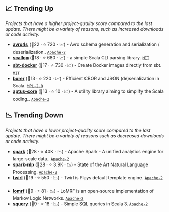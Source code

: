 ## 📈 Trending Up

_Projects that have a higher project-quality score compared to the last update. There might be a variety of reasons, such as increased downloads or code activity._

- <b><a href="https://github.com/sksamuel/avro4s">avro4s</a></b> (🥇22 ·  ⭐ 720 · 📈) - Avro schema generation and serialization / deserialization.. <code><a href="http://bit.ly/3nYMfla">Apache-2</a></code> <code><img src="https://scalac.io/wp-content/uploads/2021/02/image-125-1.svg" style="display:inline;" width="13" height="13"></code>
- <b><a href="https://github.com/scallop/scallop">scallop</a></b> (🥇18 ·  ⭐ 680 · 📈) - a simple Scala CLI parsing library. <code><a href="http://bit.ly/34MBwT8">MIT</a></code> <code><img src="https://scalac.io/wp-content/uploads/2021/02/image-125-1.svg" style="display:inline;" width="13" height="13"></code> <code><img src="https://www.scala-js.org/assets/img/scala-js-logo.svg" style="display:inline;" width="13" height="13"></code>
- <b><a href="https://github.com/marcus-drake/sbt-docker">sbt-docker</a></b> (🥉17 ·  ⭐ 730 · 📈) - Create Docker images directly from sbt. <code><a href="http://bit.ly/34MBwT8">MIT</a></code>
- <b><a href="https://github.com/sirthias/borer">borer</a></b> (🥉13 ·  ⭐ 220 · 📈) - Efficient CBOR and JSON (de)serialization in Scala. <code><a href="http://bit.ly/3postzC">MPL-2.0</a></code> <code><img src="https://scalac.io/wp-content/uploads/2021/02/image-125-1.svg" style="display:inline;" width="13" height="13"></code> <code><img src="https://www.scala-js.org/assets/img/scala-js-logo.svg" style="display:inline;" width="13" height="13"></code>
- <b><a href="https://github.com/aptusproject/aptus-core">aptus-core</a></b> (🥈13 ·  ⭐ 10 · 📈) - A utility library aiming to simplify the Scala coding.. <code><a href="http://bit.ly/3nYMfla">Apache-2</a></code> <code><img src="https://scalac.io/wp-content/uploads/2021/02/image-125-1.svg" style="display:inline;" width="13" height="13"></code>

## 📉 Trending Down

_Projects that have a lower project-quality score compared to the last update. There might be a variety of reasons such as decreased downloads or code activity._

- <b><a href="https://github.com/apache/spark">spark</a></b> (🥇28 ·  ⭐ 40K · 📉) - Apache Spark - A unified analytics engine for large-scale data.. <code><a href="http://bit.ly/3nYMfla">Apache-2</a></code>
- <b><a href="https://github.com/JohnSnowLabs/spark-nlp">spark-nlp</a></b> (🥇28 ·  ⭐ 3.9K · 📉) - State of the Art Natural Language Processing. <code><a href="http://bit.ly/3nYMfla">Apache-2</a></code>
- <b><a href="https://github.com/playframework/twirl">twirl</a></b> (🥇19 ·  ⭐ 550 · 📉) - Twirl is Plays default template engine. <code><a href="http://bit.ly/3nYMfla">Apache-2</a></code> <code><img src="https://scalac.io/wp-content/uploads/2021/02/image-125-1.svg" style="display:inline;" width="13" height="13"></code> <code><img src="https://www.scala-js.org/assets/img/scala-js-logo.svg" style="display:inline;" width="13" height="13"></code>
- <b><a href="https://github.com/anskarl/LoMRF">lomrf</a></b> (🥉9 ·  ⭐ 81 · 📉) - LoMRF is an open-source implementation of Markov Logic Networks. <code><a href="http://bit.ly/3nYMfla">Apache-2</a></code>
- <b><a href="https://github.com/sake92/squery">squery</a></b> (🥉9 ·  ⭐ 18 · 📉) - Simple SQL queries in Scala 3. <code><a href="http://bit.ly/3nYMfla">Apache-2</a></code> <code><img src="https://scalac.io/wp-content/uploads/2021/02/image-125-1.svg" style="display:inline;" width="13" height="13"></code>

